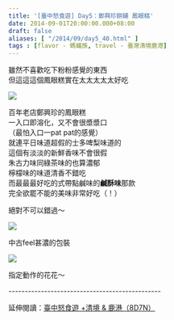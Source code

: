 ```yaml
---
title: '[臺中怒食遊] Day5：鄭興珍餅舖 鳳眼糕'
date: 2014-09-01T20:00:00.000+08:00
draft: false
aliases: [ "/2014/09/day5_40.html" ]
tags : [flavor - 螞蟻族, travel - 臺灣清境鹿港]
---
```


雖然不喜歡吃下粉粉感覺的東西  
但這這這個鳳眼糕實在太太太太太好吃  

![](/images/taichung5w.jpg)

百年老店鄭興珍的鳳眼糕  
一入口即溶化，又不會很漿漿口  
（最怕入口一pat pat的感覺）  
就連平日味道超假的士多啤梨味道的  
這個有淡淡的新鮮香味不會很假  
朱古力味同綠茶味的也算濃郁  
檸檬味的味道清香不錯吃  
而最最最好吃的式帶點鹹味的**鹹酥味**那款  
完全欲罷不能的美味非常好吃（！）  
  
絕對不可以錯過～  

![](/images/taichung5w1.jpg)

中古feel甚濃的包裝  

![](/images/taichung5w2.jpg)

指定動作的花花～  
  
\-----------------------------------------------  
  
延伸閱讀：[臺中怒食遊 +清境 & 鹿港（8D7N）](https://hidie.net/taichung8d7n/)

